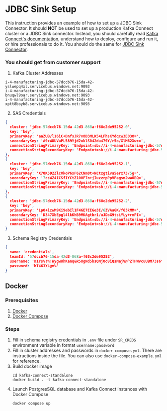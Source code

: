 # JDBC Sink Setup

This instruction provides an example of how to set up a JDBC Sink Connector. It should **NOT** be used to set up a production Kafka Connect cluster or a JDBC Sink connector. Instead, you should carefully read [Kafka Connect's documentation](https://docs.confluent.io/platform/current/connect/index.html), understand how to deploy, configure and run it, or hire professionals to do it. You should do the same for [JDBC Sink Connector](https://docs.confluent.io/kafka-connect-jdbc/current/sink-connector/index.html).

### You should get from customer support
1. Kafka Cluster Addresses
```
i-4-manufacturing-jdbc-57dccb76-15da-42-yslwepq4xl.servicebus.windows.net:9093
i-4-manufacturing-jdbc-57dccb76-15da-42-bnuqwl9oar.servicebus.windows.net:9093
i-4-manufacturing-jdbc-57dccb76-15da-42-xptt8boyb8.servicebus.windows.net:9093
```
2. SAS Credentials
```json
{
  cluster: 'jdbc-57dccb76-15da-42d3-868a-f68c2de95252-0',
  key: 'key',
  primaryKey: 'aaZUB/l16iC+DnfsJR7v8D3MLK54LFhsKYdqcw3E038=',
  secondaryKey: 'A9xWUUVaPL589Yjd2uklS042du479Y/r5o/XlM62Xwc=',
  connectionStringPrimaryKey: 'Endpoint=sb://i-4-manufacturing-jdbc-57dccb76-15da-42-yslwepq4xl.servicebus.windows.net/;SharedAccessKeyName=key;SharedAccessKey=aaZUB/l16iC+DnfsJR7v8D3MLK54LFhsKYdqcw3E038=',
  connectionStringSecondaryKey: 'Endpoint=sb://i-4-manufacturing-jdbc-57dccb76-15da-42-yslwepq4xl.servicebus.windows.net/;SharedAccessKeyName=key;SharedAccessKey=A9xWUUVaPL589Yjd2uklS042du479Y/r5o/XlM62Xwc='
},
{
  cluster: 'jdbc-57dccb76-15da-42d3-868a-f68c2de95252-1',
  key: 'key',
  primaryKey: 'X70K5D2ZlcVkoP6xF62CNm0t+NCtzgtiva5erx73/5g=',
  secondaryKey: '7csWZ4ICSfIYCtZ100F7n+jIuzzrpPpVPagsm2wa0BQ=',
  connectionStringPrimaryKey: 'Endpoint=sb://i-4-manufacturing-jdbc-57dccb76-15da-42-bnuqwl9oar.servicebus.windows.net/;SharedAccessKeyName=key;SharedAccessKey=X70K5D2ZlcVkoP6xF62CNm0t+NCtzgtiva5erx73/5g=',
  connectionStringSecondaryKey: 'Endpoint=sb://i-4-manufacturing-jdbc-57dccb76-15da-42-bnuqwl9oar.servicebus.windows.net/;SharedAccessKeyName=key;SharedAccessKey=7csWZ4ICSfIYCtZ100F7n+jIuzzrpPpVPagsm2wa0BQ='
},
{
  cluster: 'jdbc-57dccb76-15da-42d3-868a-f68c2de95252-2',
  key: 'key',
  primaryKey: 'LpO+izwM9Ki9ebIl1F4GE7EEGe3I/6ZVAaGK/f63kMM=',
  secondaryKey: 'K347XbEpgl4lkKhB9MKAgtbr1/uJDoG9tsiYLy+rmPI=',
  connectionStringPrimaryKey: 'Endpoint=sb://i-4-manufacturing-jdbc-57dccb76-15da-42-xptt8boyb8.servicebus.windows.net/;SharedAccessKeyName=key;SharedAccessKey=LpO+izwM9Ki9ebIl1F4GE7EEGe3I/6ZVAaGK/f63kMM=',
  connectionStringSecondaryKey: 'Endpoint=sb://i-4-manufacturing-jdbc-57dccb76-15da-42-xptt8boyb8.servicebus.windows.net/;SharedAccessKeyName=key;SharedAccessKey=K347XbEpgl4lkKhB9MKAgtbr1/uJDoG9tsiYLy+rmPI='
}
```
3. Schema Registry Credentials
```json
{
  name: 'credentials',
  teamId: '57dccb76-15da-42d3-868a-f68c2de95252',
  username: 'm1Ys%!%!WygwUhKanq&R5UgNd5hsQNjOo9iQsMajV@^ZTHWvcuUBM73s6^',
  password: 'bT463XL@m%'
}
```
## Docker
### Prerequisites
1. [Docker](https://docs.docker.com/engine/install/)
2. [Docker Compose](https://docs.docker.com/compose/install/)

### Steps
1. Fill in schema registry credentials in `.env` file under `SR_CREDS` environment variable in format `username:password`
2. Fill in cluster addresses and passwords in `docker-compose.yml`. There are instructions inside the file. You can also use `docker-compose-example.yml` for reference.  
3. Build docker image
    ```
    cd kafka-connect-standalone
    docker build . -t kafka-connect-standalone
    ```
4. Launch PostgresSQL database and Kafka Connect instances with Docker Compose
    ```
    docker compose up
    ```
